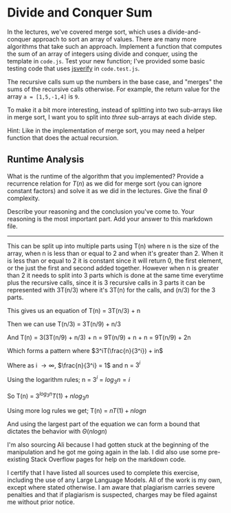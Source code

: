 # Divide and Conquer Sum

In the lectures, we've covered merge sort, which uses a divide-and-conquer
approach to sort an array of values. There are many more algorithms that take
such an approach. Implement a function that computes the sum of an array of
integers using divide and conquer, using the template in `code.js`. Test your
new function; I've provided some basic testing code that uses
[jsverify](https://jsverify.github.io/) in `code.test.js`.

The recursive calls sum up the numbers in the base case, and "merges" the sums
of the recursive calls otherwise. For example, the return value for the array `a
= [1,5,-1,4]` is `9`.

To make it a bit more interesting, instead of splitting into two sub-arrays like
in merge sort, I want you to split into *three* sub-arrays at each divide step.

Hint: Like in the implementation of merge sort, you may need a helper function
that does the actual recursion.

## Runtime Analysis

What is the runtime of the algorithm that you implemented? Provide a recurrence
relation for $T(n)$ as we did for merge sort (you can ignore constant factors)
and solve it as we did in the lectures. Give the final $\Theta$ complexity.

Describe your reasoning and the conclusion you've come to. Your reasoning is the
most important part. Add your answer to this markdown file.

-----------------------------

This can be split up into multiple parts using T(n) where n is the size of the array, when n is less than or equal to 2 and when it's greater than 2.
When it is less than or equal to 2 it is constant since it will return 0, the first element, or the just the first and second added together.
However when n is greater than 2 it needs to split into 3 parts which is done at the same time everytime plus the recursive calls, since it is 3 recursive calls in 3 parts it can be represented with 3T(n/3) where it's 3T(n) for the calls, and (n/3) for the 3 parts.

This gives us an equation of T(n) = 3T(n/3) + n

Then we can use T(n/3) = 3T(n/9) + n/3

And T(n) = 3(3T(n/9) + n/3) + n = 9T(n/9) + n + n = 9T(n/9) + 2n

Which forms a pattern where $3^iT(\frac{n}{3^i}) + in$

Where as i $\rightarrow \infty$, $\frac{n}{3^i} = 1$ and n = $3^i$

Using the logarithm rules; n = $3^i$ = $log{_3}{n} = i$

So T(n) = $3^{log{_3}{n}}T(1) + nlog{_3}{n}$

Using more log rules we get; T(n) = $nT(1) + nlog{n}$

And using the largest part of the equation we can form a bound that dictates the behavior with $\Theta(nlog{n})$

I'm also sourcing Ali because I had gotten stuck at the beginning of the manipulation and he got me going again in the lab.
I did also use some pre-existing Stack Overflow pages for help on the markdown code.


I certify that I have listed all sources used to complete this exercise, including the use of any Large Language Models. All of the work is my own, except where stated otherwise. I am aware that plagiarism carries severe penalties and that if plagiarism is suspected, charges may be filed against me without prior notice.








